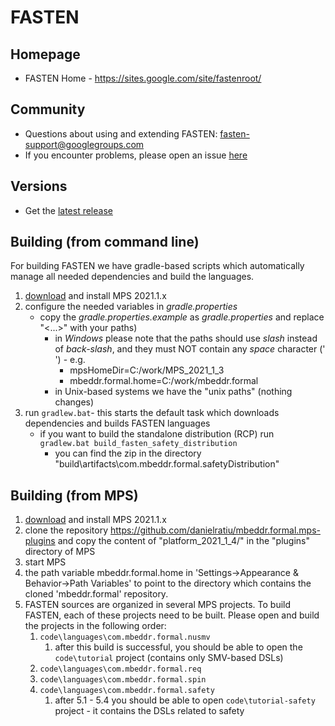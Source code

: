 # FASTEN

## Homepage
- FASTEN Home - https://sites.google.com/site/fastenroot/

## Community
- Questions about using and extending FASTEN: fasten-support@googlegroups.com
- If you encounter problems, please open an issue [here](https://github.com/mbeddr/mbeddr.formal/issues)

## Versions
- Get the [latest release](https://github.com/mbeddr/mbeddr.formal/releases)

## Building (from command line)

For building FASTEN we have gradle-based scripts which automatically manage all needed dependencies and build the languages.

1. [download](https://www.jetbrains.com/mps/download/previous.html) and install MPS 2021.1.x
2. configure the needed variables in *gradle.properties*
    * copy the *gradle.properties.example* as *gradle.properties* and replace "<...>" with your paths)
        - in *Windows* please note that the paths should use *slash* instead of *back-slash*, and they must NOT contain any *space* character (' ') - e.g.
           + mpsHomeDir=C:/work/MPS_2021_1_3
           + mbeddr.formal.home=C:/work/mbeddr.formal 
        - in Unix-based systems we have the "unix paths" (nothing changes)
3. run `gradlew.bat`- this starts the default task which downloads dependencies and builds FASTEN languages
    * if you want to build the standalone distribution (RCP) run `gradlew.bat build_fasten_safety_distribution` 
        - you can find the zip in the directory "build\artifacts\com.mbeddr.formal.safetyDistribution"

## Building (from MPS)
1. [download](https://www.jetbrains.com/mps/download/previous.html) and install MPS 2021.1.x
2. clone the repository https://github.com/danielratiu/mbeddr.formal.mps-plugins and copy the content of "platform_2021_1_4/" in the "plugins" directory of MPS
3. start MPS
4. the path variable mbeddr.formal.home in 'Settings->Appearance & Behavior->Path Variables' to point to the directory which contains the cloned 'mbeddr.formal' repository.
5. FASTEN sources are organized in several MPS projects. To build FASTEN, each of these projects need to be built. Please open and build the projects in the following order:
    1. `code\languages\com.mbeddr.formal.nusmv`
        1. after this build is successful, you should be able to open the `code\tutorial` project (contains only SMV-based DSLs)
    2. `code\languages\com.mbeddr.formal.req`
    3. `code\languages\com.mbeddr.formal.spin`
    4. `code\languages\com.mbeddr.formal.safety`
        1. after 5.1 - 5.4 you should be able to open `code\tutorial-safety` project - it contains the DSLs related to safety

